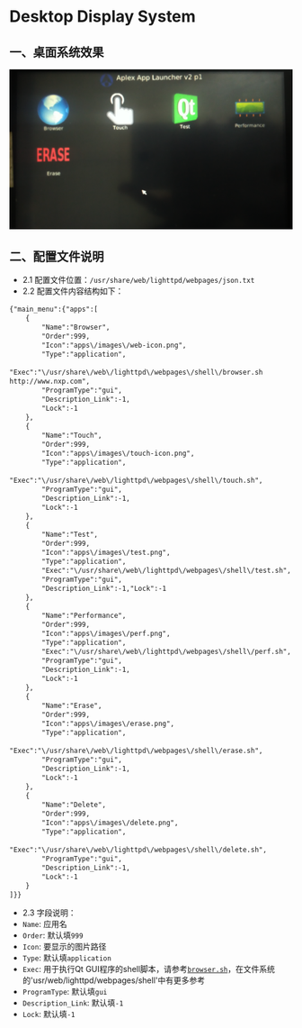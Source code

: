 # Desktop Display System

## 一、桌面系统效果
![SBC-7112SBoardDesktop.png](img/SBC-7112SBoardDesktop.png)

## 二、配置文件说明

* 2.1 配置文件位置：`/usr/share/web/lighttpd/webpages/json.txt`
* 2.2 配置文件内容结构如下：
```
{"main_menu":{"apps":[
    {
        "Name":"Browser",
        "Order":999,
        "Icon":"apps\/images\/web-icon.png",
        "Type":"application",
        "Exec":"\/usr/share\/web\/lighttpd\/webpages\/shell\/browser.sh http://www.nxp.com",
        "ProgramType":"gui",
        "Description_Link":-1,
        "Lock":-1
    },
    {
        "Name":"Touch",
        "Order":999,
        "Icon":"apps\/images\/touch-icon.png",
        "Type":"application",
        "Exec":"\/usr/share\/web\/lighttpd\/webpages\/shell\/touch.sh",
        "ProgramType":"gui",
        "Description_Link":-1,
        "Lock":-1
    },
    {
        "Name":"Test",
        "Order":999,
        "Icon":"apps\/images\/test.png",
        "Type":"application",
        "Exec":"\/usr/share\/web\/lighttpd\/webpages\/shell\/test.sh",
        "ProgramType":"gui",
        "Description_Link":-1,"Lock":-1
    }, 
    {   
        "Name":"Performance",
        "Order":999,
        "Icon":"apps\/images\/perf.png",
        "Type":"application",
        "Exec":"\/usr/share\/web\/lighttpd\/webpages\/shell\/perf.sh",
        "ProgramType":"gui",
        "Description_Link":-1,
        "Lock":-1
    },
    {   
        "Name":"Erase",
        "Order":999,
        "Icon":"apps\/images\/erase.png",
        "Type":"application",
        "Exec":"\/usr/share\/web\/lighttpd\/webpages\/shell\/erase.sh",
        "ProgramType":"gui",
        "Description_Link":-1,
        "Lock":-1
    },
    {   
        "Name":"Delete",
        "Order":999,
        "Icon":"apps\/images\/delete.png",
        "Type":"application",
        "Exec":"\/usr/share\/web\/lighttpd\/webpages\/shell\/delete.sh",
        "ProgramType":"gui",
        "Description_Link":-1,
        "Lock":-1
    }
]}}
```
* 2.3 字段说明：
 * `Name`: 应用名
 * `Order`: 默认填`999`
 * `Icon`: 要显示的图片路径
 * `Type`: 默认填`application`
 * `Exec`: 用于执行Qt GUI程序的shell脚本，请参考[`browser.sh`](shell/browser.sh)，在文件系统的'usr/web/lighttpd/webpages/shell'中有更多参考
 * `ProgramType`: 默认填`gui`
 * `Description_Link`: 默认填`-1`
 * `Lock`: 默认填`-1`
